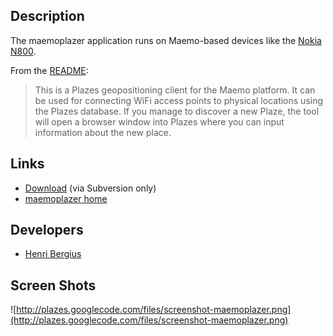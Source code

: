 ## Description ##

The maemoplazer application runs on Maemo-based devices like the [Nokia N800](http://www.nseries.com/products/n800/).

From the [README](https://garage.maemo.org/plugins/scmsvn/viewcvs.php/trunk/README.txt?root=maemoplazer&view=markup):

> This is a Plazes geopositioning client for the Maemo platform. It can be used for connecting WiFi access points to physical locations using the Plazes database. If you manage to discover a new Plaze, the tool will open a browser window into Plazes where you can input information about the new place.

## Links ##

  * [Download](https://garage.maemo.org/scm/?group_id=190) (via Subversion only)
  * [maemoplazer home](https://garage.maemo.org/projects/maemoplazer/)

## Developers ##

  * [Henri Bergius](http://bergie.iki.fi/blog/)

## Screen Shots ##

![http://plazes.googlecode.com/files/screenshot-maemoplazer.png](http://plazes.googlecode.com/files/screenshot-maemoplazer.png)